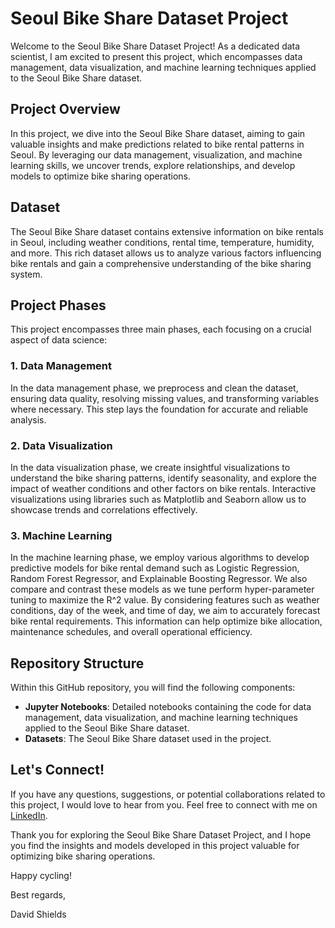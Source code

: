 # Seoul Bike Share Dataset Project

Welcome to the Seoul Bike Share Dataset Project! As a dedicated data scientist, I am excited to present this project, which encompasses data management, data visualization, and machine learning techniques applied to the Seoul Bike Share dataset.

## Project Overview
In this project, we dive into the Seoul Bike Share dataset, aiming to gain valuable insights and make predictions related to bike rental patterns in Seoul. By leveraging our data management, visualization, and machine learning skills, we uncover trends, explore relationships, and develop models to optimize bike sharing operations.

## Dataset
The Seoul Bike Share dataset contains extensive information on bike rentals in Seoul, including weather conditions, rental time, temperature, humidity, and more. This rich dataset allows us to analyze various factors influencing bike rentals and gain a comprehensive understanding of the bike sharing system.

## Project Phases
This project encompasses three main phases, each focusing on a crucial aspect of data science:

### 1. Data Management
In the data management phase, we preprocess and clean the dataset, ensuring data quality, resolving missing values, and transforming variables where necessary. This step lays the foundation for accurate and reliable analysis.

### 2. Data Visualization
In the data visualization phase, we create insightful visualizations to understand the bike sharing patterns, identify seasonality, and explore the impact of weather conditions and other factors on bike rentals. Interactive visualizations using libraries such as Matplotlib and Seaborn allow us to showcase trends and correlations effectively.

### 3. Machine Learning
In the machine learning phase, we employ various algorithms to develop predictive models for bike rental demand such as Logistic Regression, Random Forest Regressor, and Explainable Boosting Regressor. We also compare and contrast these models as we tune perform hyper-parameter tuning to maximize the R^2 value. By considering features such as weather conditions, day of the week, and time of day, we aim to accurately forecast bike rental requirements. This information can help optimize bike allocation, maintenance schedules, and overall operational efficiency.

## Repository Structure
Within this GitHub repository, you will find the following components:
- **Jupyter Notebooks**: Detailed notebooks containing the code for data management, data visualization, and machine learning techniques applied to the Seoul Bike Share dataset.
- **Datasets**: The Seoul Bike Share dataset used in the project.

## Let's Connect!
If you have any questions, suggestions, or potential collaborations related to this project, I would love to hear from you. Feel free to connect with me on [LinkedIn](https://www.linkedin.com/in/david-shields/).

Thank you for exploring the Seoul Bike Share Dataset Project, and I hope you find the insights and models developed in this project valuable for optimizing bike sharing operations.

Happy cycling!

Best regards,

David Shields

